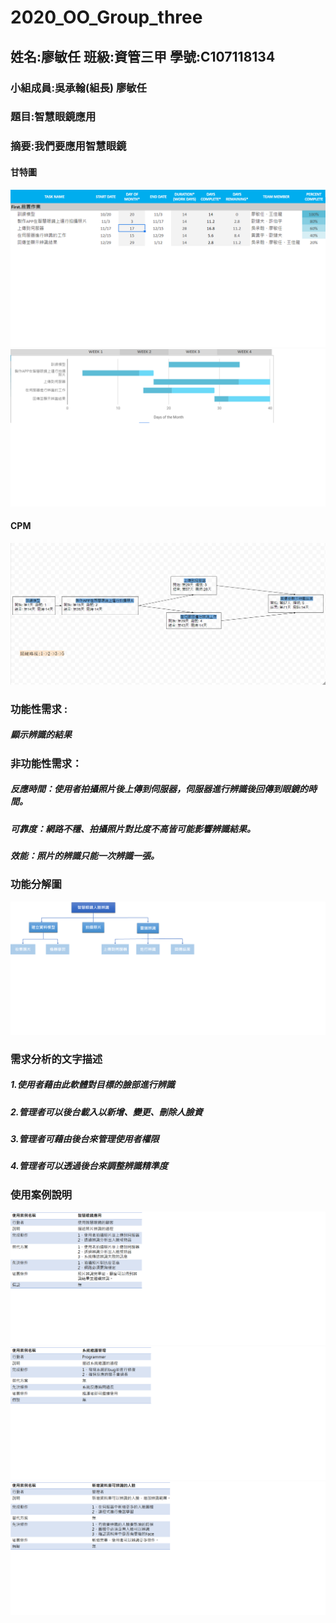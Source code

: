 # 2020_OO_Group_three

## 姓名:廖敏任 班級:資管三甲 學號:C107118134
### 小組成員:吳承翰(組長) 廖敏任
### 題目:智慧眼鏡應用
### 摘要:我們要應用智慧眼鏡

#### 甘特圖

![甘特圖](甘特圖.png)
![](甘特圖1.png)

#### CPM
![CPM](CPM.png)

### 功能性需求 :
##### 顯示辨識的結果


### 非功能性需求： 
##### 反應時間：使用者拍攝照片後上傳到伺服器，伺服器進行辨識後回傳到眼鏡的時間。
##### 可靠度：網路不穩、拍攝照片對比度不高皆可能影響辨識結果。
##### 效能：照片的辨識只能一次辨識一張。

### 功能分解圖
![FDD](FDD.png)

### 需求分析的文字描述
##### 1.使用者藉由此軟體對目標的臉部進行辨識
##### 2.管理者可以後台載入以新增、變更、刪除人臉資
##### 3.管理者可藉由後台來管理使用者權限
##### 4.管理者可以透過後台來調整辨識精準度

### 使用案例說明
![](使用案例說明1.png)
![](使用案例說明2.png)
![](使用案例說明4.png)

